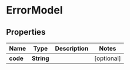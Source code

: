 

# ErrorModel


## Properties

| Name | Type | Description | Notes |
|------------ | ------------- | ------------- | -------------|
|**code** | **String** |  |  [optional] |



